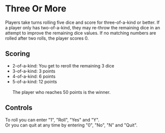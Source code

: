# Three Or More
Players take turns rolling five dice and score for three-of-a-kind or better. If a player only has two-of-a-kind, they may re-throw the remaining dice in an attempt to improve the remaining dice values. If no matching numbers are rolled after two rolls, the player scores 0.

## Scoring
* 2-of-a-kind: You get to reroll the remaining 3 dice
* 3-of-a-kind: 3 points
* 4-of-a-kind: 6 points
* 5-of-a-kind: 12 points
<br><br>The player who reaches 50 points is the winner.

## Controls
To roll you can enter "1", "Roll", "Yes" and "Y".<br>
Or you can quit at any time by entering "0", "No", "N" and "Quit".
